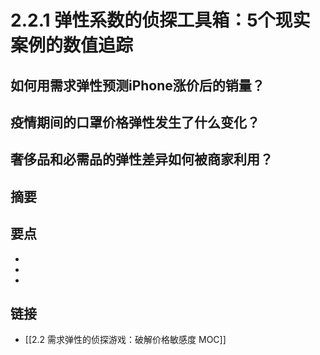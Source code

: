 # 2.2.1 弹性系数的侦探工具箱：5个现实案例的数值追踪

## 如何用需求弹性预测iPhone涨价后的销量？


## 疫情期间的口罩价格弹性发生了什么变化？


## 奢侈品和必需品的弹性差异如何被商家利用？


## 摘要


## 要点

- 
- 
- 

## 链接

- [[2.2 需求弹性的侦探游戏：破解价格敏感度 MOC]]
